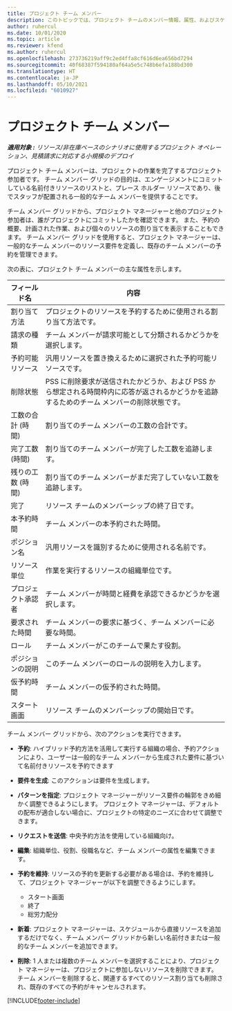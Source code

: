 ```yaml
---
title: プロジェクト チーム メンバー
description: このトピックでは、プロジェクト チームのメンバー情報、属性、およびスケジュールを操作する方法に関する情報を提供します。
author: ruhercul
ms.date: 10/01/2020
ms.topic: article
ms.reviewer: kfend
ms.author: ruhercul
ms.openlocfilehash: 273736219aff9c2ed4ffa8cf616d6ea656bd7294
ms.sourcegitcommit: 40f68387f594180af64a5e5c748b6efa188bd300
ms.translationtype: HT
ms.contentlocale: ja-JP
ms.lasthandoff: 05/10/2021
ms.locfileid: "6010927"
---
```

# <a name="project-team-members"></a>プロジェクト チーム メンバー

_**適用対象 :** リソース/非在庫ベースのシナリオに使用するプロジェクト オペレーション、見積請求に対応する小規模のデプロイ_

プロジェクト チーム メンバーは、プロジェクトの作業を完了するプロジェクト参加者です。 チーム メンバー グリッドの目的は、エンゲージメントにコミットしている名前付きリソースのリストと、プレース ホルダー リソースであり、後でスタッフが配置される一般的なチーム メンバーを提供することです。

チーム メンバー グリッドから、プロジェクト マネージャーと他のプロジェクト参加者は、誰がプロジェクトにコミットしたかを確認できます。 また、予約の概要、計画された作業、および個々のリソースの割り当てを表示することもできます。 チーム メンバー グリッドを使用すると、プロジェクト マネージャーは、一般的なチーム メンバーのリソース要件を定義し、既存のチーム メンバーの予約を管理できます。

次の表に、プロジェクト チーム メンバーの主な属性を示します。

| フィールド名          | 内容                                                                                                                                                                  |
|--------------------------|-----------------------------------------------------------------------------------------------------------------------------------------------------------------------------------|
| 割り当て方法        | プロジェクトのリソースを予約するために使用される割り当て方法です。                                                                         |
| 請求の種類             | チーム メンバーが請求可能として分類されるかどうかを選択します。                                                                                                                                       |
| 予約可能リソース        | 汎用リソースを置き換えるために選択された予約可能リソースです。                                                                                                                   |
| 削除状態            | PSS に削除要求が送信されたかどうか、および PSS から想定される時間枠内に応答が返されるかどうかを追跡するためのチーム メンバーの削除状態です。 |
| 工数の合計 (時間)     | 割り当てのチーム メンバーの工数の合計です。                                                                                                                         |
| 完了工数 (時間) | 割り当てのチーム メンバーが完了した工数を追跡します。                                                                                           |
| 残りの工数 (時間) | 割り当てのチーム メンバーがまだ完了していない工数を追跡します。                                                                                    |
| 完了                   | リソース チームのメンバーシップの終了日です。                                                                                                                                            |
| 本予約時間        | チーム メンバーの本予約された時間。                                                                                                                                                                |
| ポジション名            | 汎用リソースを識別するために使用される名前です。                                                                                                                                   |
| リソース単位          | 作業を実行するリソースの組織単位です。                                                                                                                      |
| プロジェクト承認者         | チーム メンバーが時間と経費を承認できるかどうかを選択します。                                                                                                                     |
| 要求された時間           | チーム メンバーの要求に基づく、チーム メンバーに必要な時間。                                                                                                                       |
| ロール                     | チーム メンバーがこのチームで果たす役割。                                                                                                                                |
| ポジションの説明     | このチーム メンバーのロールの説明を入力します。                                                                                                                             |
| 仮予約時間        | チーム メンバーの仮予約された時間。                                                                                                                                                                 |
| スタート画面                    | リソース チームのメンバーシップの開始日です。                                                                                                                                          |

チーム メンバー グリッドから、次のアクションを実行できます。

- **予約**: ハイブリッド予約方法を活用して実行する組織の場合、予約アクションにより、ユーザーは一般的なチーム メンバーから生成された要件に基づいて名前付きリソースを予約できます
- **要件を生成**: このアクションは要件を生成します。
- **パターンを指定**: プロジェクト マネージャーがリソース要件の輪郭をきめ細かく調整できるようにします。 プロジェクト マネージャーは、デフォルトの配布が適合しない場合に、プロジェクトの特定のニーズに合わせて調整できます。
- **リクエストを送信**: 中央予約方法を使用している組織向け。
- **編集**: 組織単位、役割、役職名など、チーム メンバーの属性を編集できます。
- **予約を維持**: リソースの予約を更新する必要がある場合は、予約を維持して、プロジェクト マネージャーが以下を調整できるようにします。

    - スタート画面
    - 終了
    - 総労力配分

- **新着**: プロジェクト マネージャーは、スケジュールから直接リソースを追加するだけでなく、チーム メンバー グリッドから新しい名前付きまたは一般的なチーム メンバーを追加できます。
- **削除**: 1 人または複数のチーム メンバーを選択することにより、プロジェクト マネージャーは、プロジェクトに参加しないリソースを削除できます。 チーム メンバーを削除すると、関連するすべてのリソース割り当ても削除され、既存のすべての予約がキャンセルされます。


[!INCLUDE[footer-include](../includes/footer-banner.md)]